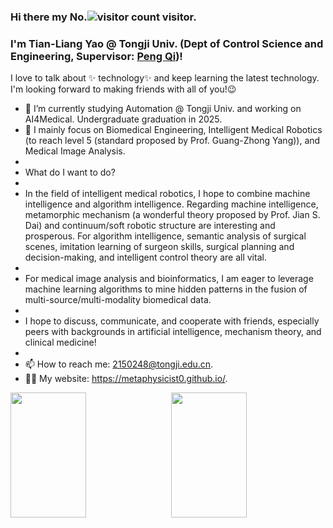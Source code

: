 ### Hi there my No.![visitor count](https://profile-counter.glitch.me/Metaphysicist0/count.svg) visitor.

### I'm Tian-Liang Yao @ Tongji Univ. (Dept of Control Science and Engineering, Supervisor: [Peng Qi](https://cse.tongji.edu.cn/6b/68/c15581a158568/page.htm))!

<!--

- 🔭 I’m currently working on ...
- 🌱 I’m currently learning ...
- 👯 I’m looking to collaborate on ...
- 🤔 I’m looking for help with ...
- 💬 Ask me about ...
- 📫 How to reach me: 2150248@tongji.edu.cn
- 😄 Pronouns: ...
- ⚡ Fun fact: ...
-->

I love to talk about ✨ technology✨ and keep learning the latest technology.     
I'm looking forward to making friends with all of you!😉   

- 🔭 I’m currently studying Automation @ Tongji Univ. and working on AI4Medical. Undergraduate graduation in 2025.
- 🌱 I mainly focus on Biomedical Engineering, Intelligent Medical Robotics (to reach level 5 (standard proposed by Prof. Guang-Zhong Yang)), and Medical Image Analysis.
- 
- What do I want to do?
- 
- In the field of intelligent medical robotics, I hope to combine machine intelligence and algorithm intelligence. Regarding machine intelligence, metamorphic mechanism (a wonderful theory proposed by Prof. Jian S. Dai) and continuum/soft robotic structure are interesting and prosperous. For algorithm intelligence, semantic analysis of surgical scenes, imitation learning of surgeon skills, surgical planning and decision-making, and intelligent control theory are all vital.
- 
- For medical image analysis and bioinformatics, I am eager to leverage machine learning algorithms to mine hidden patterns in the fusion of multi-source/multi-modality biomedical data.
-
- I hope to discuss, communicate, and cooperate with friends, especially peers with backgrounds in artificial intelligence, mechanism theory, and clinical medicine!
- 
- 📫 How to reach me: 2150248@tongji.edu.cn.
- 🧑‍💻 My website: https://metaphysicist0.github.io/.

<div style="display: flex; justify-content: space-between;">
    <img src="https://github-readme-stats.vercel.app/api?username=Metaphysicist0&show_icons=true&theme=tokyonight&count_private=true" style="width: 49%; height: 200px;"/>
    <img src="https://github-readme-stats.vercel.app/api/top-langs/?username=Metaphysicist0&theme=tokyonight&layout=compact" style="width: 49%; height: 200px;"/>
</div>
